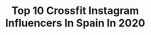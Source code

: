 ---
title: Top 10 Crossfit Instagram Influencers In Spain In 2020
description: >-
  Find top crossfit Instagram influencers in Spain in 2020. Most popular hashtags: #crossfit #yomequedoencasa #cuarentena #love.
platform: Instagram
profiles:
  - username: "chamborodriguez"
    fullname: >-
      Salvador Rodríguez de Burgos
    location: "Spain"
    followers: 12168
    engagement: 1539
    commentsToLikes: 0.054718
    id: ck5hgukm64u670i11r19vmbf9
    verified: false
    hashtags: "#europa, #gobletrotter, #catalu, #trinidad"
  - username: "bryanher97"
    fullname: >-
      Bryan Hernández
    location: "Spain"
    followers: 9026
    engagement: 1280
    commentsToLikes: 0.045001
    id: ck15t9ri0h11k0i198h80eswt
    verified: false
    hashtags: "#nano9, #tbt, #turismolanzarote, #competition"
  - username: "hectorenmadrid"
    fullname: >-
      Héctor García
    location: "Spain"
    followers: 139531
    engagement: 820
    commentsToLikes: 0.013237
    id: ck0w611oq6eb70i19nuz6s6l0
    verified: false
    hashtags: "#california, #mymalaga, #starbucksreserve, #facialtreatment"
  - username: "kronometrillo"
    fullname: >-
      Daniel Prim
    location: "Spain"
    followers: 43518
    engagement: 464
    commentsToLikes: 0.035369
    id: ck5cgxg9rpq1e0i11f2z5gpz3
    verified: false
    hashtags: "#coronavirusespa, #yoentrenoencasa, #roadtonowhere, #netflixes"
  - username: "fisioterapablo"
    fullname: >-
      Pablo
    location: "Spain"
    followers: 21955
    engagement: 302
    commentsToLikes: 0.076441
    id: ck0tvw9amd2ax0i194oionphx
    verified: false
    hashtags: "#baqueira, #seviene, #catalonia, #frontsquat"
  - username: "hogberglukas"
    fullname: >-
      Lukas Högberg
    location: "Spain"
    followers: 100085
    engagement: 380
    commentsToLikes: 0.022104
    id: ck5cjzv5gvtyr0i11gfkd3cp1
    verified: true
    hashtags: "#stayhomechallenge, #jungletraining, #onlylove, #niketraining"
  - username: "baby__beast"
    fullname: >-
      Crossfit Girl
    location: "Spain"
    followers: 39610
    engagement: 1014
    commentsToLikes: 0.022851
    id: ck0tvwaagd2df0i1966pjh476
    verified: false
    hashtags: "#games, #potencialmente, #irresponsables, #happy"
  - username: "didipump"
    fullname: >-
      Didi
    location: "Spain"
    followers: 15482
    engagement: 450
    commentsToLikes: 0.047228
    id: ck8t32vg41n330j782qsk8vaj
    verified: false
    hashtags: "#smile, #jerseinavide, #littlepump, #instagramisdying"
  - username: "rubenpadillac_"
    fullname: >-
      Rubén Padilla
    location: "Spain"
    followers: 16602
    engagement: 1331
    commentsToLikes: 0.008947
    id: ck5q7ipdo1rjt0i11nnibo8da
    verified: false
    hashtags: "#lonely"
  - username: "simonettifiorella"
    fullname: >-
      Simona Quintana Silva
    location: "Spain"
    followers: 39946
    engagement: 595
    commentsToLikes: 0.013993
    id: ck5c4dkhu14jc0i114t9xfbti
    verified: false
    hashtags: "#confia, #hairstyle, #rope, #yingyang"
---